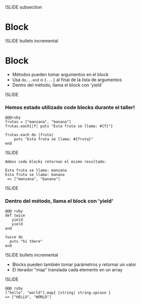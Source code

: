 !SLIDE subsection
# Block

!SLIDE bullets incremental
# Block

* Métodos pueden tomar argumentos en el block
* Usa  `do...end` o `{...}` al final de la lista de argumentos
* Dentro del método, llama el block con 'yield'

!SLIDE
### Hemos estado utilizado code blocks durante el taller! 

	@@@ruby
	frutas = ["manzana", "banana"]
	frutas.each{|f| puts "Esta fruta se llama: #{f}"}
	
	frutas.each do |fruta|
		puts "Esta fruta se llama: #{fruta}"
	end	

!SLIDE
	
	Ambos code blocks retornan el mismo resultado:
	
	Esta fruta se llama: manzana
	Esta fruta se llama: banana
	 => ["manzana", "banana"]
	
!SLIDE
### Dentro del método, llama el block con 'yield'
 
	@@@ ruby
	def twice
	   yield
	   yield
	end

	twice do
	  puts "hi there"
	end
	
!SLIDE bullets incremental

* Blocks pueden también tomar parámetros y retornar un valor
* El iterador "map" translada cada elemento en un array

!SLIDE

    @@@ ruby
    ["hello", "world"].map{ |string| string.upcase }
    => ["HELLO", "WORLD"]
